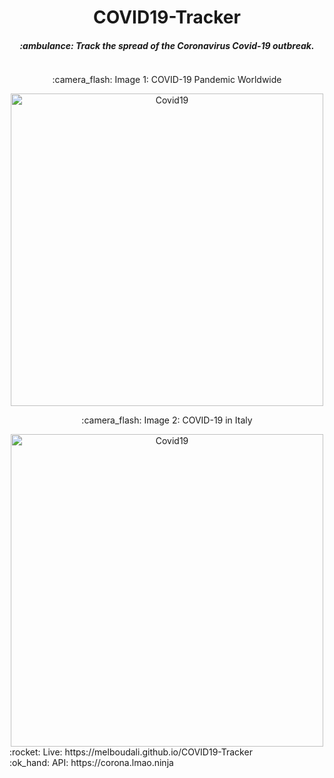 <div align="center">
        <h1>COVID19-Tracker</h1>
        <h5>:ambulance: Track the spread of the Coronavirus Covid-19 outbreak. 
    </h5>
    <a href="https://github.com/MedElBoudali/COVID19-Tracker" target="\_parent">
        <img alt="" src="https://img.shields.io/github/stars/MedElBoudali/COVID19-Tracker.svg?style=social&label=Star" />
    </a>
    <p align="center">:camera_flash: Image 1:  COVID-19 Pandemic Worldwide</p>
    <img width= "500px" src='https://i.imgur.com/0IkkeTc.png' alt='Covid19'/>
    <p align="center">:camera_flash: Image 2: COVID-19 in Italy</p>
    <img width= "500px" src='https://i.imgur.com/d6CdIbf.png' alt='Covid19'/>
</div>
:rocket: Live: https://melboudali.github.io/COVID19-Tracker <br/>
:ok_hand: API: https://corona.lmao.ninja
